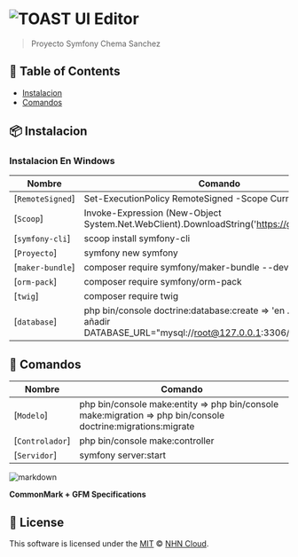 # ![TOAST UI Editor](https://gunkastudios.com/wp-content/uploads/2021/04/symfony-cover.png)

> Proyecto Symfony Chema Sanchez

## 🚩 Table of Contents

- [Instalacion](#-instalacion)
- [Comandos](#-comandos)

## 📦 Instalacion

### Instalacion En Windows

| Nombre | Comando |
| --- | --- |
| [`RemoteSigned`] | Set-ExecutionPolicy RemoteSigned -Scope CurrentUser |
| [`Scoop`]        | Invoke-Expression (New-Object System.Net.WebClient).DownloadString('https://get.scoop.sh') |
| [`symfony-cli`]  | scoop install symfony-cli |
| [`Proyecto`]     | symfony new symfony |
| [`maker-bundle`] | composer require symfony/maker-bundle --dev |
| [`orm-pack`]     | composer require symfony/orm-pack |
| [`twig`]     | composer require twig |
| [`database`]     | php bin/console doctrine:database:create => 'en .env primero añadir DATABASE_URL="mysql://root@127.0.0.1:3306/blog_symfony"' |

## 🤖 Comandos
| Nombre | Comando |
| --- | --- |
| [`Modelo`]       | php bin/console make:entity => php bin/console make:migration => php bin/console doctrine:migrations:migrate|
| [`Controlador`]  | php bin/console make:controller |
| [`Servidor`]     | symfony server:start |

![markdown](https://symfony.com/doc/master/cloud/_images/new-symfony-welcome-page.png)

**CommonMark + GFM Specifications**

## 📜 License

This software is licensed under the [MIT](https://github.com/nhn/tui.editor/blob/master/LICENSE) © [NHN Cloud](https://github.com/nhn).
